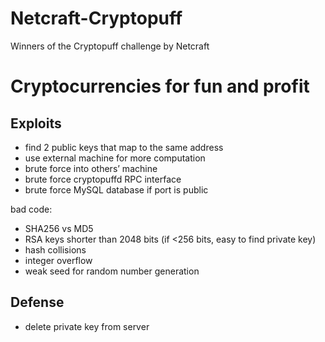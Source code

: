 # Netcraft-Cryptopuff
Winners of the Cryptopuff challenge by Netcraft

# Cryptocurrencies for fun and profit

## Exploits

- find 2 public keys that map to the same address
- use external machine for more computation
- brute force into others’ machine
- brute force cryptopuffd RPC interface
- brute force MySQL database if port is public

bad code:
- SHA256 vs MD5
- RSA keys shorter than 2048 bits (if <256 bits, easy to find private key)
- hash collisions
- integer overflow
- weak seed for random number generation

## Defense

- delete private key from server
